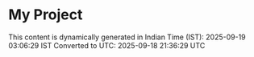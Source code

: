 # My Project

This content is dynamically generated in Indian Time (IST): 2025-09-19 03:06:29 IST
Converted to UTC: 2025-09-18 21:36:29 UTC
